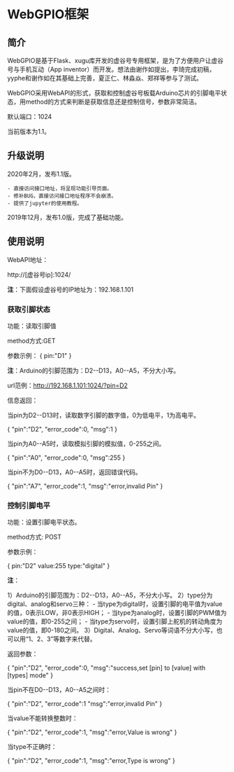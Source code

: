 # WebGPIO框架

## 简介

WebGPIO是基于Flask、xugu库开发的虚谷号专用框架，是为了方便用户让虚谷号与手机互动（App inventor）而开发。想法由谢作如提出，李琦完成初稿，yyphe和谢作如在其基础上完善，夏正仁、林淼焱、郑祥等参与了测试。

WebGPIO采用WebAPI的形式，获取和控制虚谷号板载Arduino芯片的引脚电平状态，用method的方式来判断是获取信息还是控制信号，参数非常简洁。

默认端口：1024

当前版本为1.1。

## 升级说明

2020年2月，发布1.1版。

	- 直接访问接口地址，将呈现功能引导页面。
	- 修补BUG，直接访问接口地址程序不会崩溃。
	- 提供了jupyter的使用教程。

2019年12月，发布1.0版，完成了基础功能。

## 使用说明

WebAPI地址：

http://[虚谷号ip]:1024/

**注**：下面假设虚谷号的IP地址为：192.168.1.101

### 获取引脚状态

功能：读取引脚值

method方式:GET

参数示例：
{
	pin:"D1"
}

**注**：Arduino的引脚范围为：D2--D13，A0--A5，不分大小写。

url范例：http://192.168.1.101:1024/?pin=D2

信息返回：

当pin为D2--D13时，读取数字引脚的数字值，0为低电平，1为高电平。

{
	"pin":"D2",
	"error_code":0,
	"msg":1
}

当pin为A0--A5时，读取模拟引脚的模拟值，0-255之间。

{
	"pin":"A0",
	"error_code":0,
	"msg":255
}

当pin不为D0--D13，A0--A5时，返回错误代码。

{
	"pin":"A7",
	"error_code":1,
	"msg":"error,invalid Pin"
}

### 控制引脚电平

功能：设置引脚电平状态。

method方式: POST

参数示例：

{
	pin:"D2"
	value:255
	type:"digital" 
}

**注**：

1）Arduino的引脚范围为：D2--D13，A0--A5，不分大小写。
2）type分为digital、analog和servo三种：
	- 当type为digital时，设置引脚的电平值为value的值，0表示LOW，非0表示HIGH；
	- 当type为analog时，设置引脚的PWM值为value的值，即0-255之间；
	- 当type为servo时，设置引脚上舵机的转动角度为value的值，即0-180之间。
3）Digital、Analog、Servo等词语不分大小写，也可以用“1、2、3”等数字来代替。

返回参数：

{
	"pin":"D2",
	"error_code":0,
	"msg":"success,set [pin] to [value] with [types] mode"
}

当pin不在D0--D13，A0--A5之间时：

{
	"pin":"D2",
	"error_code":1
	"msg":"error,invalid Pin"
}

当value不能转换整数时：

{
	"pin":"D2",
	"error_code":1,
	"msg":"error,Value is wrong"
}

当type不正确时：

{
	"pin":"D2",
	"error_code":1,
	"msg":"error,Type is wrong"
}

